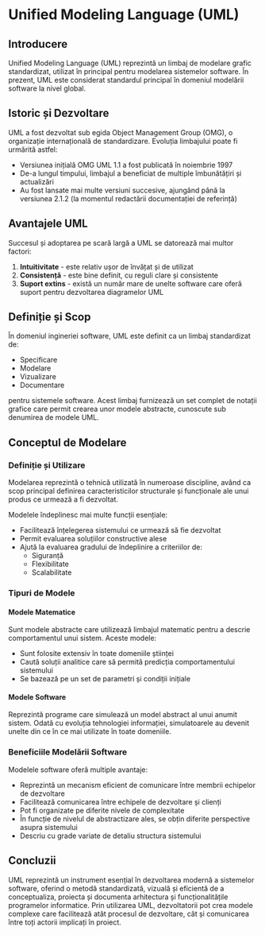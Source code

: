 # Unified Modeling Language (UML)

## Introducere

Unified Modeling Language (UML) reprezintă un limbaj de modelare grafic standardizat, utilizat în principal pentru modelarea sistemelor software. În prezent, UML este considerat standardul principal în domeniul modelării software la nivel global.

## Istoric și Dezvoltare

UML a fost dezvoltat sub egida Object Management Group (OMG), o organizație internațională de standardizare. Evoluția limbajului poate fi urmărită astfel:
- Versiunea inițială OMG UML 1.1 a fost publicată în noiembrie 1997
- De-a lungul timpului, limbajul a beneficiat de multiple îmbunătățiri și actualizări
- Au fost lansate mai multe versiuni succesive, ajungând până la versiunea 2.1.2 (la momentul redactării documentației de referință)

## Avantajele UML

Succesul și adoptarea pe scară largă a UML se datorează mai multor factori:
1. **Intuitivitate** - este relativ ușor de învățat și de utilizat
2. **Consistență** - este bine definit, cu reguli clare și consistente
3. **Suport extins** - există un număr mare de unelte software care oferă suport pentru dezvoltarea diagramelor UML

## Definiție și Scop

În domeniul ingineriei software, UML este definit ca un limbaj standardizat de:
- Specificare
- Modelare
- Vizualizare
- Documentare

pentru sistemele software. Acest limbaj furnizează un set complet de notații grafice care permit crearea unor modele abstracte, cunoscute sub denumirea de modele UML.

## Conceptul de Modelare

### Definiție și Utilizare

Modelarea reprezintă o tehnică utilizată în numeroase discipline, având ca scop principal definirea caracteristicilor structurale și funcționale ale unui produs ce urmează a fi dezvoltat.

Modelele îndeplinesc mai multe funcții esențiale:
- Facilitează înțelegerea sistemului ce urmează să fie dezvoltat
- Permit evaluarea soluțiilor constructive alese
- Ajută la evaluarea gradului de îndeplinire a criteriilor de:
    - Siguranță
    - Flexibilitate
    - Scalabilitate

### Tipuri de Modele

#### Modele Matematice
Sunt modele abstracte care utilizează limbajul matematic pentru a descrie comportamentul unui sistem. Aceste modele:
- Sunt folosite extensiv în toate domeniile științei
- Caută soluții analitice care să permită predicția comportamentului sistemului
- Se bazează pe un set de parametri și condiții inițiale

#### Modele Software
Reprezintă programe care simulează un model abstract al unui anumit sistem. Odată cu evoluția tehnologiei informației, simulatoarele au devenit unelte din ce în ce mai utilizate în toate domeniile.

### Beneficiile Modelării Software

Modelele software oferă multiple avantaje:
- Reprezintă un mecanism eficient de comunicare între membrii echipelor de dezvoltare
- Facilitează comunicarea între echipele de dezvoltare și clienți
- Pot fi organizate pe diferite nivele de complexitate
- În funcție de nivelul de abstractizare ales, se obțin diferite perspective asupra sistemului
- Descriu cu grade variate de detaliu structura sistemului

## Concluzii

UML reprezintă un instrument esențial în dezvoltarea modernă a sistemelor software, oferind o metodă standardizată, vizuală și eficientă de a conceptualiza, proiecta și documenta arhitectura și funcționalitățile programelor informatice. Prin utilizarea UML, dezvoltatorii pot crea modele complexe care facilitează atât procesul de dezvoltare, cât și comunicarea între toți actorii implicați în proiect.